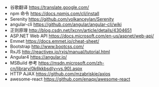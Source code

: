 * 谷歌翻译 <https://translate.google.com/>
* npm 命令 <https://docs.npmjs.com/cli/install>
* Serenity <https://github.com/volkanceylan/Serenity>
* angular-cli <https://github.com/angular/angular-cli/wiki>
* 正则原理 <http://blog.csdn.net/lxcnn/article/details/4304651>
* ASP.NET Web API <https://docs.microsoft.com/en-us/aspnet/web-api/>
* Emmet <https://docs.emmet.io/cheat-sheet/>
* Bootstrap <http://www.bootcss.com/>
* RxJS <http://reactivex.io/rxjs/manual/tutorial.html>
* Angular4 <https://angular.io/>
* MSBuild 参考 <https://msdn.microsoft.com/zh-cn/library/0k6kkbsd(v=vs.90).aspx>
* HTTP AJAX <https://github.com/mzabriskie/axios>
* awesome-react <https://github.com/enaqx/awesome-react>